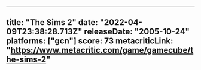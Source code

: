 
---
title: "The Sims 2"
date: "2022-04-09T23:38:28.713Z"
releaseDate: "2005-10-24"
platforms: ["gcn"]
score: 73
metacriticLink: "https://www.metacritic.com/game/gamecube/the-sims-2"
---
